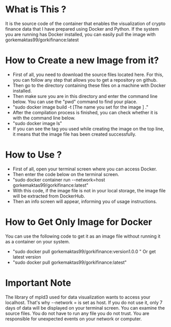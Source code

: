 # What is This ?
It is the source code of the container that enables the visualization of crypto finance data that I have prepared using Docker and Python. 
If the system you are running has Docker installed, you can easily pull the image with gorkemaktas99/gorkifinance:latest

# How to Create a new Image from it?
- First of all, you need to download the source files located here. For this, you can follow any step that allows you to get a repository on github. 
- Then go to the directory containing these files on a machine with Docker installed. 
- Then make sure you are in this directory and enter the command line below. You can use the "pwd" command to find your place. 
- "sudo docker image build -t [The name you set for the image ] ."
- After the compilation process is finished, you can check whether it is with the command line below. 
- "sudo docker image ls"
- If you can see the tag you used while creating the image on the top line, it means that the image file has been created successfully. 

# How to Use ?
- First of all, open your terminal screen where you can access Docker. 
- Then enter the code below on the terminal screen. 
- "sudo docker container run --network=host gorkemaktas99/gorkifinance:latest"
- With this code, if the image file is not in your local storage, the image file will be extracted from DockerHub. 
- Then an info screen will appear, informing you of usage instructions. 
# How to Get Only Image for Docker
You can use the following code to get it as an image file without running it as a container on your system. 
- "sudo docker pull gorkemaktas99/gorkifinance:version1.0.0 "
Or get latest version
- "sudo docker pull gorkemaktas99/gorkifinance:latest"
# Important Note 
The library of mpld3 used for data visualization wants to access your localhost. That's why --network = is set as host. If you do not use it, only 7 days of data will be displayed on your terminal screen. You can examine the source files. You do not have to run any file you do not trust. You are responsible for unexpected events on your network or computer. 
